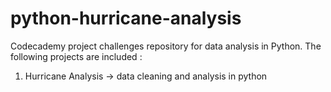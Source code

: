 # python-hurricane-analysis
 Codecademy project challenges repository for data analysis in Python.
 The following projects are included :
 1. Hurricane Analysis -> data cleaning and analysis in python
